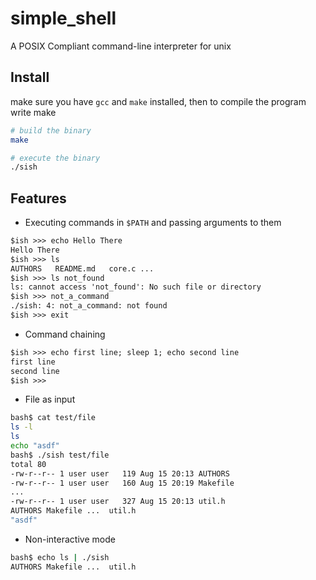 # simple_shell
A POSIX Compliant command-line interpreter for unix


## Install
make sure you have `gcc` and `make` installed, then to compile the program write make
```sh
# build the binary
make

# execute the binary
./sish
```


## Features
- Executing commands in `$PATH` and passing arguments to them
```txt
$ish >>> echo Hello There
Hello There
$ish >>> ls
AUTHORS   README.md   core.c ...
$ish >>> ls not_found
ls: cannot access 'not_found': No such file or directory
$ish >>> not_a_command
./sish: 4: not_a_command: not found
$ish >>> exit
```

- Command chaining
```txt
$ish >>> echo first line; sleep 1; echo second line
first line
second line
$ish >>>
```

- File as input
```sh
bash$ cat test/file
ls -l
ls
echo "asdf"
bash$ ./sish test/file
total 80
-rw-r--r-- 1 user user   119 Aug 15 20:13 AUTHORS
-rw-r--r-- 1 user user   160 Aug 15 20:19 Makefile
...
-rw-r--r-- 1 user user   327 Aug 15 20:13 util.h
AUTHORS Makefile ...  util.h
"asdf"
```

- Non-interactive mode
```sh
bash$ echo ls | ./sish
AUTHORS Makefile ...  util.h
```
